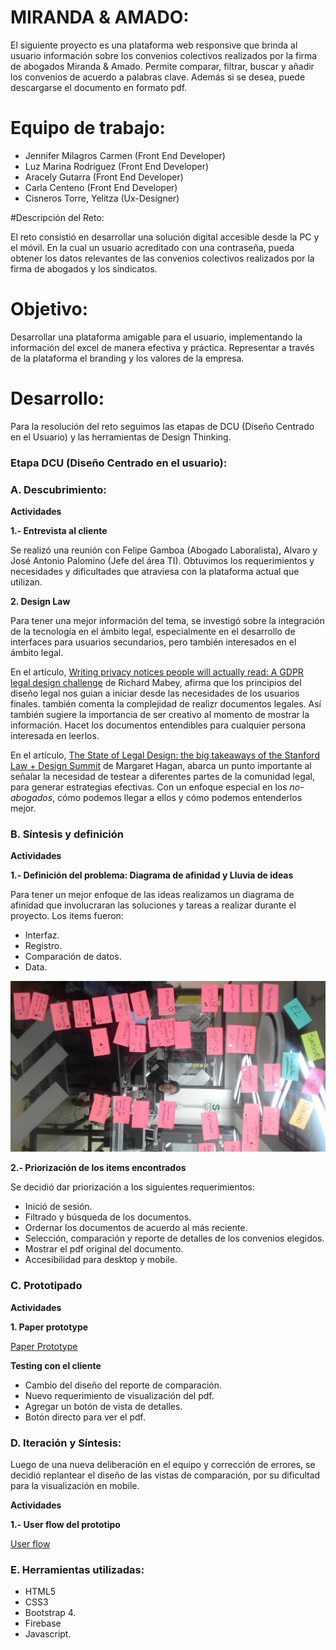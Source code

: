 # MIRANDA & AMADO:

El siguiente proyecto es una plataforma web responsive que brinda al usuario información sobre los convenios colectivos realizados por la firma de abogados Miranda & Amado. Permite comparar, filtrar, buscar y añadir los convenios de acuerdo a palabras clave. Además si se desea, puede descargarse el documento en formato pdf.


# Equipo de trabajo: 

- Jennifer Milagros Carmen (Front End Developer)
- Luz Marina Rodriguez (Front End Developer)
- Aracely Gutarra (Front End Developer)
- Carla Centeno (Front End Developer)
- Cisneros Torre, Yelitza (Ux-Designer)

#Descripción del Reto:

El reto consistió en desarrollar una solución digital accesible desde la PC y el móvil. En la cual un usuario acreditado con una contraseña, pueda obtener los datos relevantes de las convenios colectivos realizados por la firma de abogados y los sindicatos.

# Objetivo:

Desarrollar una plataforma amigable para el usuario, implementando la información del excel de manera efectiva y práctica. Representar a través de la plataforma el branding y los valores de la empresa.


# Desarrollo:

Para la resolución del reto seguimos las etapas de DCU (Diseño Centrado en el Usuario) y las herramientas de Design Thinking. 

### Etapa DCU (Diseño Centrado en el usuario):

### A. Descubrimiento:

**Actividades**

**1.- Entrevista al cliente**

Se realizó una reunión con Felipe Gamboa (Abogado Laboralista), Alvaro y José Antonio Palomino (Jefe del área TI). Obtuvimos los requerimientos y necesidades y dificultades que atraviesa con la plataforma actual que utilizan. 


**2. Design Law**

Para tener una mejor información del tema, se investigó sobre la integración de la tecnología en el ámbito legal, especialmente en el desarrollo de interfaces para usuarios secundarios, pero también interesados en el ámbito legal.

En el artículo, [Writing privacy notices people will actually read: A GDPR legal design challenge](https://medium.com/juro-blog/writing-privacy-notices-people-will-actually-read-a-gdpr-legal-design-challenge-1f2000805740) de 
Richard Mabey, afirma que los principios del diseño legal nos guian a iniciar desde las necesidades de los usuarios finales. también comenta la complejidad de realizr documentos legales.
Así también sugiere la importancia de ser creativo al momento de mostrar la información. Hacet los documentos entendibles para cualquier persona interesada en leerlos. 

En el artículo, [The State of Legal Design: the big takeaways of the Stanford Law + Design Summit](https://medium.com/legal-design-and-innovation/the-state-of-legal-design-the-big-takeaways-of-the-stanford-law-design-summit-ee363b5bf109) de Margaret Hagan, abarca un punto importante al señalar la necesidad de testear a diferentes partes de la comunidad legal, para generar estrategias efectivas. Con un enfoque especial en los *no-abogados*, cómo podemos llegar a ellos y cómo podemos entenderlos mejor.


### B. Síntesis y definición

**Actividades**

**1.- Definición del problema: Diagrama de afinidad y Lluvia de ideas**

Para tener un mejor enfoque de las ideas realizamos un diagrama de afinidad que involucraran las soluciones y tareas a realizar durante el proyecto. Los items fueron:

- Interfaz.
- Registro.
- Comparación de datos.
- Data.

![Diagrama de afinidad](assets/docs/wall.jpg)

**2.- Priorización de los items encontrados**

Se decidió dar priorización a los siguientes requerimientos:

- Inició de sesión.
- Filtrado y búsqueda de los documentos.
- Ordernar los documentos de acuerdo al más reciente.
- Selección, comparación y reporte de detalles de los convenios elegidos.
- Mostrar el pdf original del documento.
- Accesibilidad para desktop y mobile.


### C. Prototipado

**Actividades**

**1. Paper prototype**

[Paper Prototype](https://docs.google.com/presentation/d/1KNK-XX1gHy8r9OUGD6TgWCn59hTx1rK-qXS14kntQN0/edit?usp=sharing)


**Testing con el cliente**

- Cambio del diseño del reporte de comparación.
- Nuevo requerimiento de visualización del pdf.
- Agregar un botón de vista de detalles.
- Botón directo para ver el pdf.

### D. Iteración y Síntesis:

Luego de una nueva deliberación en el equipo y corrección de errores, se decidió replantear el diseño de las vistas de comparación, por su dificultad para la visualización en mobile. 

**Actividades**

**1.- User flow del prototipo**

[User flow](https://docs.google.com/presentation/d/1QAvqmcUD1D995y0dSZOB7MC0iBu4jZoU1t-EpNzzRns/edit?usp=sharing)


### E. Herramientas utilizadas:

- HTML5
- CSS3
- Bootstrap 4.
- Firebase
- Javascript.